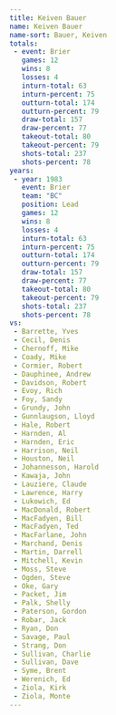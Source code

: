 ```yaml
---
title: Keiven Bauer
name: Keiven Bauer
name-sort: Bauer, Keiven
totals:
 - event: Brier
   games: 12
   wins: 8
   losses: 4
   inturn-total: 63
   inturn-percent: 75
   outturn-total: 174
   outturn-percent: 79
   draw-total: 157
   draw-percent: 77
   takeout-total: 80
   takeout-percent: 79
   shots-total: 237
   shots-percent: 78
years:
 - year: 1983
   event: Brier
   team: "BC"
   position: Lead
   games: 12
   wins: 8
   losses: 4
   inturn-total: 63
   inturn-percent: 75
   outturn-total: 174
   outturn-percent: 79
   draw-total: 157
   draw-percent: 77
   takeout-total: 80
   takeout-percent: 79
   shots-total: 237
   shots-percent: 78
vs:
 - Barrette, Yves
 - Cecil, Denis
 - Chernoff, Mike
 - Coady, Mike
 - Cormier, Robert
 - Dauphinee, Andrew
 - Davidson, Robert
 - Evoy, Rich
 - Foy, Sandy
 - Grundy, John
 - Gunnlaugson, Lloyd
 - Hale, Robert
 - Harnden, Al
 - Harnden, Eric
 - Harrison, Neil
 - Houston, Neil
 - Johannesson, Harold
 - Kawaja, John
 - Lauziere, Claude
 - Lawrence, Harry
 - Lukowich, Ed
 - MacDonald, Robert
 - MacFadyen, Bill
 - MacFadyen, Ted
 - MacFarlane, John
 - Marchand, Denis
 - Martin, Darrell
 - Mitchell, Kevin
 - Moss, Steve
 - Ogden, Steve
 - Oke, Gary
 - Packet, Jim
 - Palk, Shelly
 - Paterson, Gordon
 - Robar, Jack
 - Ryan, Don
 - Savage, Paul
 - Strang, Don
 - Sullivan, Charlie
 - Sullivan, Dave
 - Syme, Brent
 - Werenich, Ed
 - Ziola, Kirk
 - Ziola, Monte
---
```

